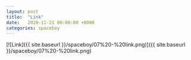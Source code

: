 ```yaml
---
layout: post
title:  "Link"
date:   2020-11-21 00:00:00 +0000
categories: spaceboy
---
```


[![Link]({{ site.baseurl }}/spaceboy/07%20-%20link.png)]({{ site.baseurl }}/spaceboy/07%20-%20link.png)

